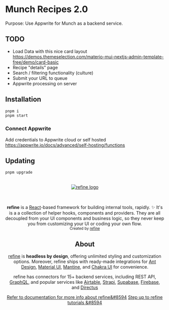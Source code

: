 # Munch Recipes 2.0

Purpose: Use Appwrite for Munch as a backend service.

## TODO

<!-- - Finalize IRecipe -->
<!-- - Provisioning script for Appwrite Recipes model -->

- Load Data with this nice card layout https://demos.themeselection.com/materio-mui-nextjs-admin-template-free/demo/card-basic
- Recipe "details" page
- Search / filtering functionality (culture)
- Submit your URL to queue
- Appwrite processing on server

## Installation

```bash
pnpm i
pnpm start
```

### Connect Appwrite

Add credentials to Appwrite cloud or self hosted
https://appwrite.io/docs/advanced/self-hosting/functions

## Updating

```bash
pnpm upgrade
```

<div align="center" style="margin: 30px;">
    <a href="https://refine.dev">
    <img alt="refine logo" src="https://refine.ams3.cdn.digitaloceanspaces.com/readme/refine-readme-banner.png">
    </a>
</div>
<br/>
<div align="center"><strong>refine</strong> is a <a href="https://reactjs.org/">React</a>-based framework for building internal tools, rapidly. ✨  It's is a a collection of helper hooks, components and providers. They are all decoupled from your UI components and business logic, so they never keep you from customizing your UI or coding your own flow.
<br/>

<div align="center">
  <sub>Created by <a href="https://refine.dev">refine</a></sub>
</div>

## About

[refine](https://refine.dev/) is **headless by design**, offering unlimited styling and customization options. Moreover, refine ships with ready-made integrations for [Ant Design](https://ant.design/), [Material UI](https://mui.com/material-ui/getting-started/overview/), [Mantine](https://mantine.dev/), and [Chakra UI](https://chakra-ui.com/) for convenience.

refine has connectors for 15+ backend services, including REST API, [GraphQL](https://graphql.org/), and popular services like [Airtable](https://www.airtable.com/), [Strapi](https://strapi.io/), [Supabase](https://supabase.com/), [Firebase](https://firebase.google.com/), and [Directus](https://directus.io/)

[Refer to documentation for more info about refine&#8594](https://refine.dev/docs/)
[Step up to refine tutorials &#8594](https://refine.dev/docs/tutorial/introduction/index/)
